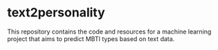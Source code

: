 # text2personality
This repository contains the code and resources for a machine learning project that aims to predict MBTI types based on text data.
